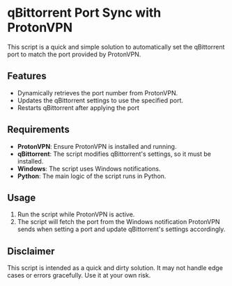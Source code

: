 # qBittorrent Port Sync with ProtonVPN

This script is a quick and simple solution to automatically set the qBittorrent port to match the port provided by ProtonVPN.

## Features
- Dynamically retrieves the port number from ProtonVPN.
- Updates the qBittorrent settings to use the specified port.
- Restarts qBittorrent after applying the port

## Requirements
- **ProtonVPN**: Ensure ProtonVPN is installed and running.
- **qBittorrent**: The script modifies qBittorrent's settings, so it must be installed.
- **Windows**: The script uses Windows notifications.
- **Python**: The main logic of the script runs in Python.

## Usage
1. Run the script while ProtonVPN is active.
2. The script will fetch the port from the Windows notification ProtonVPN sends when setting a port and update qBittorrent's settings accordingly.

## Disclaimer
This script is intended as a quick and dirty solution. It may not handle edge cases or errors gracefully. Use it at your own risk.
